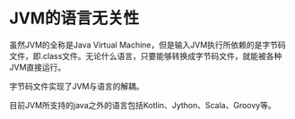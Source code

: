 # JVM的语言无关性

虽然JVM的全称是Java Virtual Machine，但是输入JVM执行所依赖的是字节码文件，即.class文件。无论什么语言，只要能够转换成字节码文件，就能被各种JVM直接运行。

字节码文件实现了JVM与语言的解耦。

目前JVM所支持的java之外的语言包括Kotlin、Jython、Scala、Groovy等。